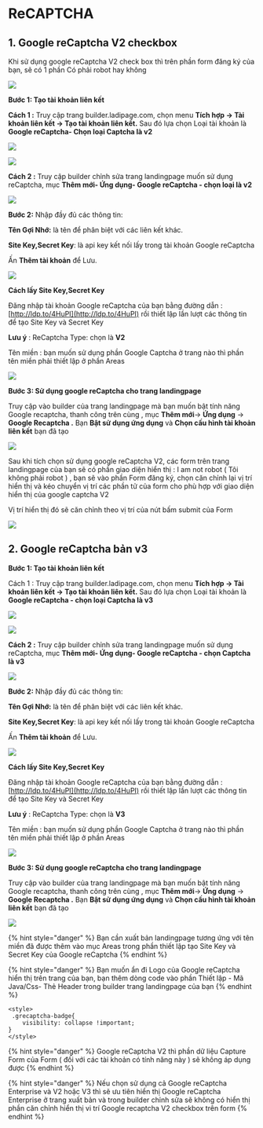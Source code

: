 # ReCAPTCHA

## 1. Google reCaptcha V2 checkbox&#x20;

Khi sử dụng google reCaptcha V2 check box thì trên phần form đăng ký của bạn, sẽ có 1 phần Có phải robot hay không

![](<../../.gitbook/assets/image (848).png>)

**Bước 1: Tạo tài khoản liên kết**

**Cách 1 :** Truy cập trang builder.ladipage.com, chọn menu **Tích hợp -> Tài khoản liên kết -> Tạo tài khoản liên kết.** Sau đó lựa chọn Loại tài khoản là **Google reCaptcha- Chọn loại Captcha là v2**&#x20;

![](<../../.gitbook/assets/image (205).png>)

![](<../../.gitbook/assets/image (231).png>)

**Cách 2 :** Truy cập builder chỉnh sửa trang landingpage muốn sử dụng reCaptcha,  mục **Thêm mới- Ứng dụng- Google reCaptcha - chọn loại là v2**&#x20;

![](<../../.gitbook/assets/image (213).png>)

**Bước 2:** Nhập đầy đủ các thông tin:

**Tên Gợi Nhớ:** là tên để phân biệt với các liên kết khác.&#x20;

**Site Key,Secret Key**: là api key kết nối lấy trong tài khoản Google reCaptcha&#x20;

Ấn **Thêm tài khoản** để Lưu.

![](<../../.gitbook/assets/image (895).png>)

**Cách lấy Site Key,Secret Key**&#x20;

Đăng nhập tài khoản Google reCaptcha của bạn bằng đường dẫn : [http://ldp.to/4HuPI](http://ldp.to/4HuPI) rồi thiết lập lần lượt các thông tin để tạo Site Key và Secret Key

**Lưu ý** : ReCaptcha Type: chọn là **V2**

Tên miền : bạn muốn sử dụng phần Google Captcha ở trang nào thì phần tên miền phải thiết lập ở phần Areas&#x20;

![](<../../.gitbook/assets/image (150).png>)

**Bước 3: Sử dụng google reCaptcha cho trang landingpage**

Truy cập vào builder của trang landingpage mà bạn muốn bật tính năng Google recaptcha,  thanh công trên cùng , mục **Thêm mới**-> **Ứng dụng** -> **Google Recaptcha .** Bạn **Bật sử dụng ứng dụng** và  **Chọn cấu hình tài khoản liên kết** bạn đã tạo&#x20;

![](<../../.gitbook/assets/capcha 2 (1).gif>)

Sau khi tích chọn sử dụng google reCaptcha V2, các form trên trang landingpage của bạn sẽ có phần giao diện hiển thị : I am not robot ( Tôi không phải robot ) , bạn sẽ vào phần Form đăng ký, chọn căn chỉnh lại vị trí hiển thị và kéo chuyển vị trí các phần tử của form cho phù hợp với giao diện hiển thị của google captcha V2

Vị trí hiển thị đó sẽ căn chỉnh theo vị trí của nút bấm submit của Form&#x20;

![](<../../.gitbook/assets/image (1055).png>)

## 2. Google reCaptcha bản v3

**Bước 1: Tạo tài khoản liên kết**

Cách 1 : Truy cập trang builder.ladipage.com, chọn menu **Tích hợp -> Tài khoản liên kết -> Tạo tài khoản liên kết.** Sau đó lựa chọn Loại tài khoản là **Google reCaptcha - chọn loại Captcha là v3**

![](<../../.gitbook/assets/image (142).png>)



![](<../../.gitbook/assets/image (106).png>)

**Cách 2 :** Truy cập builder chỉnh sửa trang landingpage muốn sử dụng reCaptcha,  mục **Thêm mới- Ứng dụng- Google reCaptcha - chọn Captcha là v3**

![](<../../.gitbook/assets/image (84).png>)

**Bước 2:** Nhập đầy đủ các thông tin:

**Tên Gợi Nhớ:** là tên để phân biệt với các liên kết khác.&#x20;

**Site Key,Secret Key**: là api key kết nối lấy trong tài khoản Google reCaptcha&#x20;

Ấn **Thêm tài khoản**  để Lưu.

![](<../../.gitbook/assets/image (124).png>)

**Cách lấy Site Key,Secret Key**&#x20;

Đăng nhập tài khoản Google reCaptcha của bạn bằng đường dẫn : [http://ldp.to/4HuPI](http://ldp.to/4HuPI) rồi thiết lập lần lượt các thông tin để tạo Site Key và Secret Key

**Lưu ý** : ReCaptcha Type: chọn là **V3**

Tên miền : bạn muốn sử dụng phần Google Captcha ở trang nào thì phần tên miền phải thiết lập ở phần Areas&#x20;

![](<../../.gitbook/assets/image (1073).png>)

**Bước 3: Sử dụng google reCaptcha cho trang landingpage**

Truy cập vào builder của trang landingpage mà bạn muốn bật tính năng Google recaptcha,  thanh công trên cùng , mục **Thêm mới**-> **Ứng dụng** -> **Google Recaptcha .** Bạn **Bật sử dụng ứng dụng** và  **Chọn cấu hình tài khoản liên kết** bạn đã tạo&#x20;

![](<../../.gitbook/assets/capcha 2.gif>)

{% hint style="danger" %}
Bạn cần xuất bản landingpage tương ứng với tên miền đã được thêm vào mục Areas trong phần thiết lập tạo Site Key và Secret Key của Google reCaptcha&#x20;
{% endhint %}

{% hint style="danger" %}
Bạn muốn ẩn đi Logo của Google reCaptcha hiển thị trên trang của bạn, bạn thêm dòng code vào phần Thiết lập - Mã Java/Css- Thẻ Header trong builder trang landingpage của bạn&#x20;
{% endhint %}

```
<style>
 .grecaptcha-badge{
    visibility: collapse !important;
}
</style>
```

{% hint style="danger" %}
Google reCaptcha V2 thì phần dữ liệu Capture Form của Form ( đối với các tài khoản có tính năng này ) sẽ không áp dụng được&#x20;
{% endhint %}

{% hint style="danger" %}
Nếu chọn sử dụng cả Google reCaptcha Enterprise và V2 hoặc V3 thì sẽ ưu tiên hiển thị  Google reCaptcha Enterprise  ở trang xuất bản và  trong builder chỉnh sửa sẽ không có hiển thị phần căn chỉnh hiển thị vi trí Google recaptcha V2 checkbox trên form&#x20;
{% endhint %}



